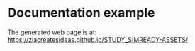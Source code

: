 # Documentation example

The generated web page is at:
https://ziacreatesideas.github.io/STUDY_SIMREADY-ASSETS/

